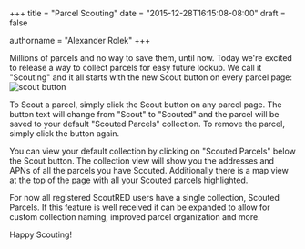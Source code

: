 +++
title = "Parcel Scouting"
date = "2015-12-28T16:15:08-08:00"
draft = false

authorname = "Alexander Rolek"
+++

Millions of parcels and no way to save them, until now. Today we're excited to release a way to collect parcels for easy future lookup. We call it "Scouting" and it all starts with the new Scout button on every parcel page:
![scout button](https://d150undackpvv0.cloudfront.net/web-static/img/updates/updates-0.7.0-btn-scouted.png)

To Scout a parcel, simply click the Scout button on any parcel page. The button text will change from "Scout" to "Scouted" and the parcel will be saved to your default "Scouted Parcels" collection. To remove the parcel, simply click the button again.

You can view your default collection by clicking on "Scouted Parcels" below the Scout button. The collection view will show you the addresses and APNs of all the parcels you have Scouted. Additionally there is a map view at the top of the page with all your Scouted parcels highlighted.

For now all registered ScoutRED users have a single collection, Scouted Parcels. If this feature is well received it can be expanded to allow for custom collection naming, improved parcel organization and more.

Happy Scouting!